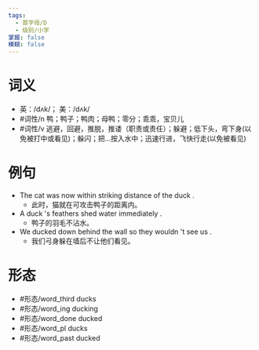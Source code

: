 ```yaml
---
tags:
  - 首字母/D
  - 级别/小学
掌握: false
模糊: false
---
```

# 词义
- 英：/dʌk/； 美：/dʌk/
- #词性/n  鸭；鸭子；鸭肉；母鸭；零分；乖乖，宝贝儿
- #词性/v  逃避，回避，推脱，推诿（职责或责任）；躲避；低下头，弯下身(以免被打中或看见)；躲闪；把…按入水中；迅速行进，飞快行走(以免被看见)
# 例句
- The cat was now within striking distance of the duck .
	- 此时，猫就在可攻击鸭子的距离内。
- A duck 's feathers shed water immediately .
	- 鸭子的羽毛不沾水。
- We ducked down behind the wall so they wouldn 't see us .
	- 我们弓身躲在墙后不让他们看见。
# 形态
- #形态/word_third ducks
- #形态/word_ing ducking
- #形态/word_done ducked
- #形态/word_pl ducks
- #形态/word_past ducked
